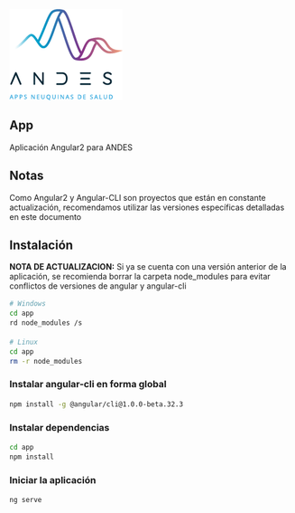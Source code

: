 ![ANDES](https://github.com/andes/andes.github.io/raw/master/images/logo.png)

## App

Aplicación Angular2 para ANDES

## Notas

Como Angular2 y Angular-CLI son proyectos que están en constante actualización, recomendamos utilizar las versiones específicas detalladas en este documento

## Instalación

**NOTA DE ACTUALIZACION:** Si ya se cuenta con una versión anterior de la aplicación, se recomienda borrar la carpeta node_modules para evitar conflictos de versiones de angular y angular-cli

```bash
# Windows
cd app
rd node_modules /s

# Linux
cd app
rm -r node_modules
```

### Instalar angular-cli en forma global

```bash
npm install -g @angular/cli@1.0.0-beta.32.3
```

### Instalar dependencias

```bash
cd app
npm install
```

### Iniciar la aplicación

```bash
ng serve
```
